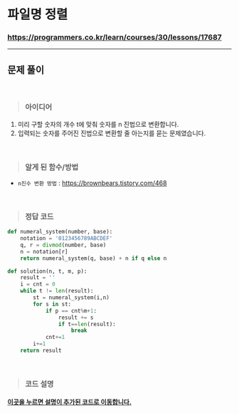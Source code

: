 # 파일명 정렬

### https://programmers.co.kr/learn/courses/30/lessons/17687

<hr>

## 문제 풀이

<br>

> ### 아이디어
1. 미리 구할 숫자의 개수 t에 맞춰 숫자를 n 진법으로 변환합니다.
2. 입력되는 숫자를 주어진 진법으로 변환할 줄 아는지를 묻는 문제였습니다.

<br>

> ### 알게 된 함수/방법
- `n진수 변환 방법` : https://brownbears.tistory.com/468

<br>

> ### 정답 코드
```python
def numeral_system(number, base):
    notation = '0123456789ABCDEF'
    q, r = divmod(number, base)
    n = notation[r]
    return numeral_system(q, base) + n if q else n

def solution(n, t, m, p):
    result = ''
    i = cnt = 0
    while t != len(result):
        st = numeral_system(i,n)
        for s in st:
            if p == cnt%m+1:
                result += s
                if t==len(result):
                    break
            cnt+=1
        i+=1
    return result
```

<br>

> ### 코드 설명
<h4><a href="../pyCode/23-2 n진수게임.py">이곳을 누르면 설명이 추가된 코드로 이동합니다.</a></h4>
